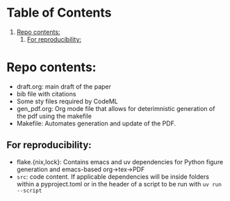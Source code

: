 
# Table of Contents

1.  [Repo contents:](#org1146dbb)
    1.  [For reproducibility:](#org5da93c6)



<a id="org1146dbb"></a>

# Repo contents:

-   draft.org: main draft of the paper
-   bib file with citations
-   Some sty files required by CodeML
-   gen\_pdf.org: Org mode file that allows for deterimnistic generation of the pdf using the makefile
-   Makefile: Automates generation and update of the PDF.


<a id="org5da93c6"></a>

## For reproducibility:

-   flake.{nix,lock}: Contains emacs and uv dependencies for Python figure generation and emacs-based org->tex->PDF
-   `src`: code content. If applicable dependencies will be inside folders within a pyproject.toml or in the header of a script to be run with `uv run --script`

